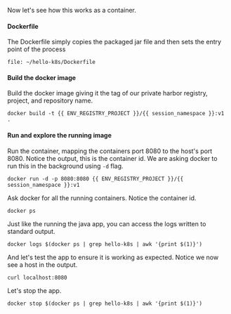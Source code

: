 Now let's see how this works as a container.


#### Dockerfile

The Dockerfile simply copies the packaged jar file and then sets the entry point of the process

```editor:open-file
file: ~/hello-k8s/Dockerfile
```

#### Build the docker image

Build the docker image giving it the tag of our private harbor registry, project, and repository name.

```execute-1
docker build -t {{ ENV_REGISTRY_PROJECT }}/{{ session_namespace }}:v1 .
```

#### Run and explore the running image

Run the container, mapping the containers port 8080 to the host's port 8080.  Notice the output, this is the container id.  We are asking docker to run this in the background using `-d` flag.

```execute-1
docker run -d -p 8080:8080 {{ ENV_REGISTRY_PROJECT }}/{{ session_namespace }}:v1
```

Ask docker for all the running containers.  Notice the container id.

```execute-2
docker ps
```

Just like the running the java app, you can access the logs written to standard output.

```execute-1
docker logs $(docker ps | grep hello-k8s | awk '{print $(1)}')
```

And let's test the app to ensure it is working as expected.  Notice we now see a host in the output.

```execute-2
curl localhost:8080
```

Let's stop the app.

```execute-1
docker stop $(docker ps | grep hello-k8s | awk '{print $(1)}')
```
